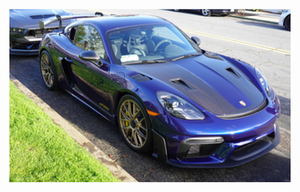 <!DOCTYPE html>
<html lang="en">
<head>
    <meta charset="UTF-8">
    <meta name="viewport" content="width=device-width, initial-scale=1.0">
    <title>Image Test</title>
</head>
<body>
    <img src="/CSSE-Nico/images/2222.JPG" alt="Sample Photo">
</body>
</html>